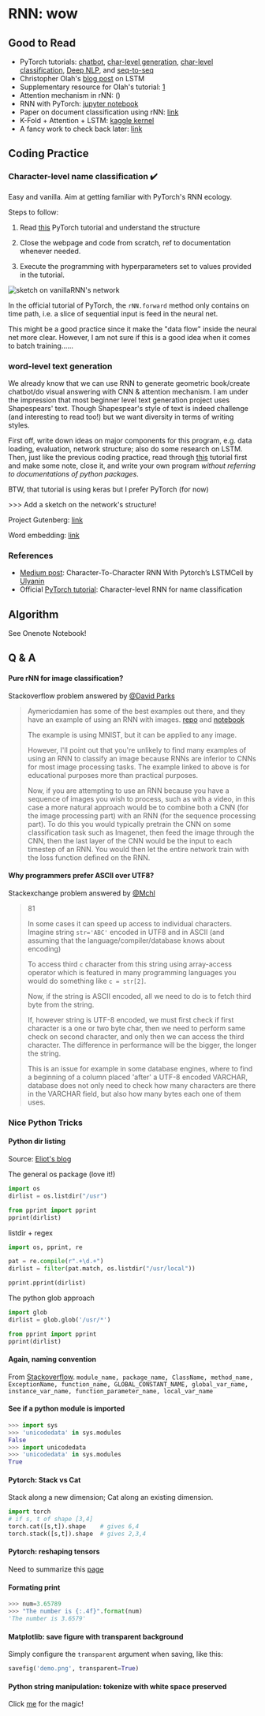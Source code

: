 # RNN: wow

## Good to Read

- PyTorch tutorials: [chatbot](https://pytorch.org/tutorials/beginner/chatbot_tutorial.html), [char-level generation](https://pytorch.org/tutorials/intermediate/char_rnn_generation_tutorial.html), [char-level classification](https://pytorch.org/tutorials/intermediate/char_rnn_classification_tutorial.html), [Deep NLP](https://pytorch.org/tutorials/beginner/deep_learning_nlp_tutorial.html), and [seq-to-seq](https://pytorch.org/tutorials/intermediate/seq2seq_translation_tutorial.html)
- Christopher Olah's [blog post](https://colah.github.io/posts/2015-08-Understanding-LSTMs/) on LSTM
- Supplementary resource for Olah's tutorial: [1](https://skymind.ai/wiki/lstm)
- Attention mechanism in rNN: ()
- RNN with PyTorch: [jupyter notebook](https://github.com/aymericdamien/TensorFlow-Examples/blob/master/notebooks/3_NeuralNetworks/recurrent_network.ipynb)
- Paper on document classification using rNN: [link](http://www.cs.cmu.edu/~./hovy/papers/16HLT-hierarchical-attention-networks.pdf)
- K-Fold + Attention + LSTM: [kaggle kernel](https://www.kaggle.com/suicaokhoailang/10-fold-lstm-with-attention-0-991-lb)
- A fancy work to check back later: [link](https://github.com/MisterSchmitz/LSTM-Musician)

## Coding Practice

### Character-level name classification :heavy_check_mark:

Easy and vanilla. Aim at getting familiar with PyTorch's RNN ecology.

Steps to follow:

1. Read [this](https://pytorch.org/tutorials/intermediate/char_rnn_classification_tutorial.html) PyTorch tutorial and understand the structure

2. Close the webpage and code from scratch, ref to documentation whenever needed.

3. Execute the programming with hyperparameters set to values provided in the tutorial.

![sketch on vanillaRNN's network](images/2019/05/vanillarnn-structure.png)

In the official tutorial of PyTorch, the `rNN.forward` method only contains on time path, i.e. a slice of sequential input is feed in the neural net.

This might be a good practice since it make the "data flow" inside the neural net more clear. However, I am not sure if this is a good idea when it comes to batch training......

### word-level text generation

We already know that we can use RNN to generate geometric book/create chatbot/do visual answering with CNN & attention mechanism. I am under the impression that most beginner level text generation project uses Shapespears' text. Though Shapespear's style of text is indeed challenge (and interesting to read too!) but we want diversity in terms of writing styles.

First off, write down ideas on major components for this program, e.g. data loading, evaluation, network structure; also do some research on LSTM. Then, just like the previous coding practice, read through [this](https://machinelearningmastery.com/how-to-develop-a-word-level-neural-language-model-in-keras/) tutorial first and make some note, close it, and write your own program _without referring to documentations of python packages_.

BTW, that tutorial is using keras but I prefer PyTorch (for now)

\>\>\> Add a sketch on the network's structure!

Project Gutenberg: [link](https://www.gutenberg.org/ebooks/)

Word embedding: [link](https://www.quora.com/What-is-the-embedding-layer-in-LSTM-long-short-term-memory)

### References

- [Medium post](https://medium.com/coinmonks/character-to-character-rnn-with-pytorchs-lstmcell-cd923a6d0e72): Character-To-Character RNN With Pytorch’s LSTMCell by [Ulyanin](https://medium.com/@stepanulyanin)
- Official [PyTorch tutorial](https://pytorch.org/tutorials/intermediate/char_rnn_classification_tutorial.html): Character-level RNN for name classification

## Algorithm

See Onenote Notebook!

## Q & A

#### Pure rNN for image classification?

Stackoverflow problem answered by [@David Parks](https://stackoverflow.com/a/49495862)

> Aymericdamien has some of the best examples out there, and they have an example of using an RNN with images.
> [repo](https://github.com/aymericdamien/TensorFlow-Examples) and [notebook](https://github.com/aymericdamien/TensorFlow-Examples/blob/master/notebooks/3_NeuralNetworks/recurrent_network.ipynb)
>
> The example is using MNIST, but it can be applied to any image.
>
> However, I'll point out that you're unlikely to find many examples of using an RNN to classify an image because RNNs are inferior to CNNs for most image processing tasks. The example linked to above is for educational purposes more than practical purposes.
>
> Now, if you are attempting to use an RNN because you have a sequence of images you wish to process, such as with a video, in this case a more natural approach would be to combine both a CNN (for the image processing part) with an RNN (for the sequence processing part). To do this you would typically pretrain the CNN on some classification task such as Imagenet, then feed the image through the CNN, then the last layer of the CNN would be the input to each timestep of an RNN. You would then let the entire network train with the loss function defined on the RNN.

#### Why programmers prefer ASCII over UTF8?

Stackexchange problem answered by [@Mchl](https://softwareengineering.stackexchange.com/a/97376)

> 81
>
> In some cases it can speed up access to individual characters. Imagine string `str='ABC'` encoded in UTF8 and in ASCII (and assuming that the language/compiler/database knows about encoding)
>
> To access third `c` character from this string using array-access operator which is featured in many programming languages you would do something like `c = str[2]`.
>
> Now, if the string is ASCII encoded, all we need to do is to fetch third byte from the string.
>
> If, however string is UTF-8 encoded, we must first check if first character is a one or two byte char, then we need to perform same check on second character, and only then we can access the third character. The difference in performance will be the bigger, the longer the string.
>
> This is an issue for example in some database engines, where to find a beginning of a column placed 'after' a UTF-8 encoded VARCHAR, database does not only need to check how many characters are there in the VARCHAR field, but also how many bytes each one of them uses.

### Nice Python Tricks

#### Python dir listing

Source: [Eliot's blog](https://www.saltycrane.com/blog/2010/04/options-listing-files-directory-python/)

The general os package (love it!)

```python
import os
dirlist = os.listdir("/usr")

from pprint import pprint
pprint(dirlist)
```

listdir + regex

```python
import os, pprint, re

pat = re.compile(r".+\d.+")
dirlist = filter(pat.match, os.listdir("/usr/local"))

pprint.pprint(dirlist)
```

The python glob approach

```Python
import glob
dirlist = glob.glob('/usr/*')

from pprint import pprint
pprint(dirlist)
```

#### Again, naming convention

From [Stackoverflow](https://stackoverflow.com/a/8423697).
`module_name, package_name, ClassName, method_name, ExceptionName, function_name, GLOBAL_CONSTANT_NAME, global_var_name, instance_var_name, function_parameter_name, local_var_name`

#### See if a python module is imported

```Python
>>> import sys
>>> 'unicodedata' in sys.modules
False
>>> import unicodedata
>>> 'unicodedata' in sys.modules
True
```

#### Pytorch: Stack vs Cat

Stack along a new dimension; Cat along an existing dimension.

```python
import torch
# if s, t of shape [3,4]
torch.cat([s,t]).shape    # gives 6,4
torch.stack([s,t]).shape  # gives 2,3,4
```

#### Pytorch: reshaping tensors

Need to summarize this [page](https://stackoverflow.com/questions/43328632/pytorch-reshape-tensor-dimension)

#### Formating print

```python
>>> num=3.65789
>>> "The number is {:.4f}".format(num)
'The number is 3.6579'
```

#### Matplotlib: save figure with transparent background

Simply configure the `transparent` argument when saving, like this:

```Python
savefig('demo.png', transparent=True)
```

#### Python string manipulation: tokenize with white space preserved

Click [me](https://stackoverflow.com/a/15579296) for the magic!
